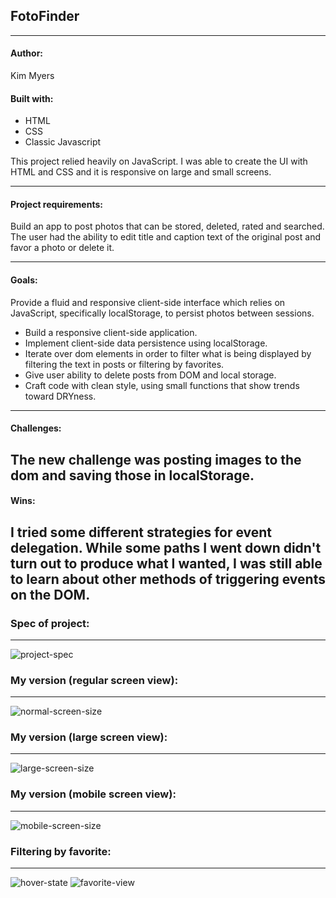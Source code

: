 ## FotoFinder
---


#### Author:
Kim Myers


#### Built with:
* HTML
* CSS 
* Classic Javascript

This project relied heavily on JavaScript. I was able to create the UI with HTML and CSS and it is responsive on large and small screens.

---

#### Project requirements:
Build an app to post photos that can be stored, deleted, rated and searched. The user had the ability to edit title and caption text of the original post and favor a photo or delete it. 

---


#### Goals:
Provide a fluid and responsive client-side interface which relies on JavaScript, specifically localStorage, to persist photos between sessions.

* Build a responsive client-side application.
* Implement client-side data persistence using localStorage.
* Iterate over dom elements in order to filter what is being displayed by filtering the text in posts or filtering by favorites.
* Give user ability to delete posts from DOM and local storage.
* Craft code with clean style, using small functions that show trends toward DRYness.

---


#### Challenges:
The new challenge was posting images to the dom and saving those in localStorage.
---


#### Wins:
I tried some different strategies for event delegation. While some paths I went down didn't turn out to produce what I wanted,  I was still able to learn about other methods of triggering events on the DOM.
---


### Spec of project:
---
![project-spec](https://user-images.githubusercontent.com/43019784/50910255-aac7b300-13ea-11e9-87b3-1e31febee97d.png)


### My version (regular screen view):
---
![normal-screen-size](https://user-images.githubusercontent.com/43019784/50910080-502e5700-13ea-11e9-8e91-839eb726fbbf.png)

### My version (large screen view):
---
![large-screen-size](https://user-images.githubusercontent.com/43019784/50910093-57edfb80-13ea-11e9-976f-5a01a6c4d36e.png)

### My version (mobile screen view):
---
![mobile-screen-size](https://user-images.githubusercontent.com/43019784/50910099-5cb2af80-13ea-11e9-95c2-210cf1038043.png)

### Filtering by favorite:
---
![hover-state](https://user-images.githubusercontent.com/43019784/50910120-620ffa00-13ea-11e9-80bd-97a31d49c55a.png)
![favorite-view](https://user-images.githubusercontent.com/43019784/50910124-650aea80-13ea-11e9-8ad9-40779cd77e41.png)







